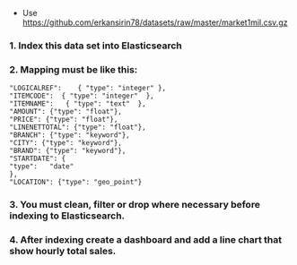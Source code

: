- Use https://github.com/erkansirin78/datasets/raw/master/market1mil.csv.gz

### 1. Index this data set into Elasticsearch

### 2. Mapping must be like this:

```commandline
"LOGICALREF":    { "type": "integer" },  
"ITEMCODE":  { "type": "integer"  }, 
"ITEMNAME":   { "type": "text"  },
"AMOUNT": {"type": "float"},
"PRICE": {"type": "float"},
"LINENETTOTAL": {"type": "float"},
"BRANCH": {"type": "keyword"},
"CITY": {"type": "keyword"},
"BRAND": {"type": "keyword"},
"STARTDATE": {
"type":   "date"
},
"LOCATION": {"type": "geo_point"}
```

### 3. You must clean, filter or drop where necessary before indexing to Elasticsearch.

### 4. After indexing create a dashboard and add a line chart that show hourly total sales.
